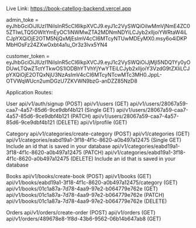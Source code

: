 Live Link: https://book-catellog-backend.vercel.app

admin_toke = eyJhbGciOiJIUzI1NiIsInR5cCI6IkpXVCJ9.eyJ1c2VySWQiOiIwMmVjNmE4ZC05ZTIwLTQ5OWItYmEyOC1iNWMwZTA2MDNmNDYiLCJyb2xlIjoiYWRtaW4iLCJpYXQiOjE2OTM5NjQxMjEsImV4cCI6MTcyNTUwMDEyMX0.msy6o4iDKPMbHOsFz24ZXwOxbt4a1u_Or3z3lvx5YN4

customer_token = eyJhbGciOiJIUzI1NiIsInR5cCI6IkpXVCJ9.eyJ1c2VySWQiOiJjMjI5NDQ1Yy0yODUwLTQwZTctYTkwOS1lODBhYTVhYjYwYTEiLCJyb2xlIjoiY3VzdG9tZXIiLCJpYXQiOjE2OTQxNjU3NzAsImV4cCI6MTcyNTcwMTc3MH0.JppL-OTVWqWUcn2umDGzU7ZKVWN9bzG-anDZZ85NzD8

Application Routes:

User
api/v1/auth/signup (POST)
api/v1/users (GET)
api/v1/users/28067a59-caa7-4a57-85d6-9ce9dbf4b121 (Single GET)
api/v1/users/28067a59-caa7-4a57-85d6-9ce9dbf4b121 (PATCH)
api/v1/users/28067a59-caa7-4a57-85d6-9ce9dbf4b121 (DELETE)
api/v1/profile (GET)

Category
api/v1/categories/create-category (POST)
api/v1/categories (GET)
api/v1/categories/eabd19a1-3f18-4f1c-8620-a0b497a12475 (Single GET) Include an id that is saved in your database
api/v1/categories/eabd19a1-3f18-4f1c-8620-a0b497a12475 (PATCH)
api/v1/categories/eabd19a1-3f18-4f1c-8620-a0b497a12475 (DELETE) Include an id that is saved in your database

Books
api/v1/books/create-book (POST)
api/v1/books (GET)
api/v1/books/eabd19a1-3f18-4f1c-8620-a0b497a12475/category (GET)
api/v1/books/01c1a87a-7d78-4aa9-97e2-b064779e762e (GET)
api/v1/books/01c1a87a-7d78-4aa9-97e2-b064779e762e (PATCH)
api/v1/books/01c1a87a-7d78-4aa9-97e2-b064779e762e (DELETE)

Orders
api/v1/orders/create-order (POST)
api/v1/orders (GET)
api/v1/orders/489678e8-1f8d-43b6-9562-06b14b647ab8 (GET)
